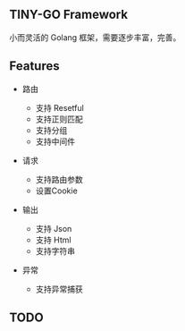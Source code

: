 ## TINY-GO Framework

小而灵活的 Golang 框架，需要逐步丰富，完善。

## Features

- 路由
    - 支持 Resetful
    - 支持正则匹配
    - 支持分组
    - 支持中间件

- 请求
    - 支持路由参数
    - 设置Cookie
    
- 输出
    - 支持 Json
    - 支持 Html
    - 支持字符串
    
- 异常
    - 支持异常捕获
  
## TODO